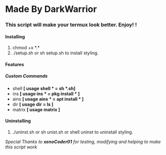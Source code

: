 # Made By DarkWarrior
### This script will make your termux look better. Enjoy! ! 

#### Installing

1. chmod +x \*.\*
2. ./setup.sh or sh setup.sh to install styling. 

#### Features
##### Custom Commands
+ shell **[ usage shell \* = sh \*.sh]**
+ ins **[ usage ins \* = pkg install \* ]**
+ ains **[ usage ains \* = apt install \* ]**
+ dir **[ usage dir = ls ]**
+ matrix **[ usage matrix ]**

#### Uninstalling
1. ./uninst.sh or sh unist.sh or shell uninst to uninstall styling.

*Special Thanks to **xenoCoder01**
for testing, modifying and helping to make this script work*
